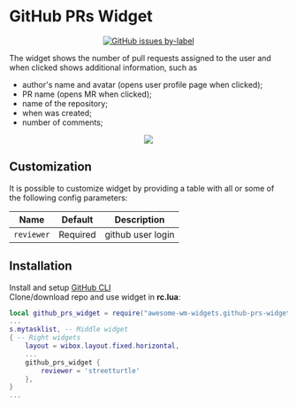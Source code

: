 # GitHub PRs Widget

<p align="center">
  <a href="https://github.com/streetturtle/awesome-wm-widgets/labels/github-prs" target="_blank"><img alt="GitHub issues by-label" src="https://img.shields.io/github/issues/streetturtle/awesome-wm-widgets/github-prs"></a>
</p>

The widget shows the number of pull requests assigned to the user and when clicked shows additional information, such as 
 - author's name and avatar (opens user profile page when clicked);
 - PR name (opens MR when clicked);
 - name of the repository;
 - when was created;
 - number of comments;

<p align="center">
<img src="https://github.com/streetturtle/awesome-wm-widgets/raw/master/github-prs-widget/screenshots/screenshot1.png">
</p>

## Customization

It is possible to customize widget by providing a table with all or some of the following config parameters:

| Name | Default | Description |
|---|---|---|
| `reviewer` | Required | github user login |

## Installation

Install and setup [GitHub CLI](https://cli.github.com/)  
Clone/download repo and use widget in **rc.lua**:

```lua
local github_prs_widget = require("awesome-wm-widgets.github-prs-widget")
...
s.mytasklist, -- Middle widget
{ -- Right widgets
    layout = wibox.layout.fixed.horizontal,
    ...
    github_prs_widget {
        reviewer = 'streetturtle'
    },
}	
...
```
